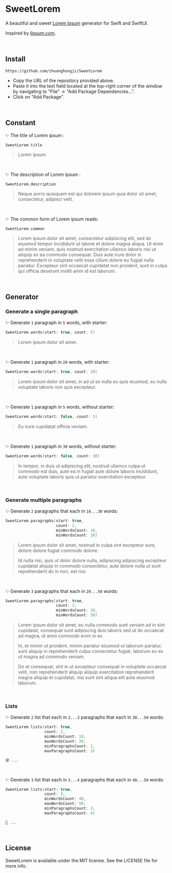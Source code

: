 # SweetLorem

A beautiful and sweet [Lorem Ipsum](https://en.wikipedia.org/wiki/Lorem_ipsum?useskin=vector) generator for Swift and SwiftUI.

Inspired by [lipsum.com](https://lipsum.com/).

<br/>

## Install

```
https://github.com/zhuanghongji/SweetLorem
```

- Copy the URL of the repository provided above.
- Paste it into the text field located at the top-right corner of the window by navigating to "File" -> "Add Package Dependencies...".
- Click on "Add Package".

<br/>

## Constant

✨ The title of Lorem ipsum :

```
SweetLorem.title
```

> Lorem ipsum

<br/>

✨ The description of Lorem ipsum :

```
SweetLorem.description
```

> Neque porro quisquam est qui dolorem ipsum quia dolor sit amet, consectetur, adipisci velit.

<br/>

✨ The common form of Lorem ipsum reads:

```
SweetLorem.common
```

> Lorem ipsum dolor sit amet, consectetur adipiscing elit, sed do eiusmod tempor incididunt ut labore et dolore magna aliqua. Ut enim ad minim veniam, quis nostrud exercitation ullamco laboris nisi ut aliquip ex ea commodo consequat. Duis aute irure dolor in reprehenderit in voluptate velit esse cillum dolore eu fugiat nulla pariatur. Excepteur sint occaecat cupidatat non proident, sunt in culpa qui officia deserunt mollit anim id est laborum.

<br/>

## Generator 

### Generate a single paragraph

✨ Generate `1` paragraph in `5` words, with starter:

```swift
SweetLorem.words(start: true, count: 5)
```

> Lorem ipsum dolor sit amet.

<br/> 

✨ Generate `1` paragraph in `20` words, with starter:

```swift
SweetLorem.words(start: true, count: 20)
```

> Lorem ipsum dolor sit amet, in ad ut ex nulla eu quis eiusmod, eu nulla voluptate laboris non quis excepteur.

<br/> 

✨ Generate `1` paragraph in `5` words, without starter:

```swift
SweetLorem.words(start: false, count: 5)
```

> Eu irure cupidatat officia veniam.

<br/> 

✨ Generate `1` paragraph in `30` words, without starter:

```swift
SweetLorem.words(start: false, count: 30)
```

> In tempor, in duis ut adipiscing elit, nostrud ullamco culpa ut commodo est duis, aute ea in fugiat aute dolore laboris incididunt, aute voluptate laboris quis ut pariatur exercitation excepteur.

<br/>

### Generate multiple paragraphs

✨ Generate `2` paragraphs that each in `10...30` words:

```swift
SweetLorem.paragraphs(start: true, 
                      count: 2, 
                      minWordsCount: 10, 
                      minWordsCount: 30)
```

<blockquote>
Lorem ipsum dolor sit amet, nostrud in culpa sint excepteur sunt, dolore dolore fugiat commodo dolore.

Id nulla nisi, quis ut dolor dolore nulla, adipiscing adipiscing excepteur cupidatat aliquip in commodo consectetur, aute dolore nulla ut sunt reprehenderit do in non, est nisi.
</blockquote>

<br/>

✨ Generate `3` paragraphs that each in `20...50` words:

```swift
SweetLorem.paragraphs(start: true, 
                      count: 3, 
                      minWordsCount: 20, 
                      minWordsCount: 50)
```

<blockquote>
Lorem ipsum dolor sit amet, eu nulla commodo sunt veniam ad in sint cupidatat, consequat sunt adipiscing duis laboris sed ut do occaecat ad magna, id anim commodo enim in ex.

In, et minim ut proident, minim pariatur eiusmod ut laborum pariatur, sunt aliquip in reprehenderit culpa consectetur fugiat, laborum eu ex ut magna ad commodo veniam.

Do et consequat, sint in ut excepteur consequat in voluptate occaecat velit, non reprehenderit aliquip aliquip exercitation reprehenderit magna aliquip et cupidatat, nisi sunt sint aliqua elit aute eiusmod laborum.
</blockquote>

<br/>

### Lists

✨ Generate `2` list that each in `2...3` paragraphs that each in `30...50` words:

```swift
SweetLorem.lists(start: true,
                 count: 2,
                 minWordsCount: 10,
                 maxWordsCount: 30,
                 minParagraphsCount: 2,
                 maxParagraphsCount: 3)
```

```
😵 ...
```

<br/>

✨ Generate `3` list that each in `3...4` paragraphs that each in `40...50` words:

```swift
SweetLorem.lists(start: true,
                 count: 3,
                 minWordsCount: 40,
                 maxWordsCount: 50,
                 minParagraphsCount: 3,
                 maxParagraphsCount: 4)
```

```
🤩 ...
```

<br/>

## License

SweetLorem is available under the MIT license. See the LICENSE file for more info.

<br/>
